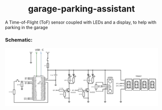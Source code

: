 

<div align="center">
    <h1>
        garage-parking-assistant         
    </h1>   
</div>



A Time-of-Flight (ToF) sensor coupled with LEDs and a display, to help with parking in the garage

### Schematic:
![schematic.jpg](./schematic.jpg)
